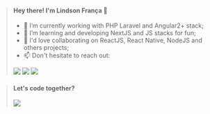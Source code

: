 > #### Hey there! I'm Lindson França 👋
> 
> - 🔭 I’m currently working with PHP Laravel and Angular2+ stack;
> - 🌱 I’m learning and developing NextJS and JS stacks for fun;
> - 👯 I'd love collaborating on ReactJS, React Native, NodeJS and others projects;
> - 📫 Don't hesitate to reach out:
> 
> <a href="https://discord.com/users/375871714548252675" target="_blank"><img src="https://img.icons8.com/?size=256&id=30998&format=png" target="_blank"></a> 
  <a href = "mailto:lindson.franca@gmail.com"><img src="https://img.icons8.com/?size=256&id=ho8QlOYvMuG3&format=png" target="_blank"></a>
  <a href="https://www.linkedin.com/in/lindson-frança" target="_blank"><img src="https://img.icons8.com/?size=256&id=13930&format=png" target="_blank"></a> 
  
> #### Let's code together?
> 
> <a href="https://www.codewars.com/users/L1NDS0N" target="_blank"><img src="https://www.codewars.com/users/L1NDS0N/badges/small" target="_blank"></a> 
 

 
